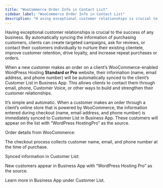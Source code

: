 ```yaml
---
title: "WooCommerce Order Info in Contact List"
sidebar_label: "WooCommerce Order Info in Contact List"
description: "H aving exceptional customer relationships is crucial to the success of any business. By automatically syncing the information of purchasing customers, client"
---
```


Having exceptional customer relationships is crucial to the success of any business. By automatically syncing the information of purchasing customers, clients can create targeted campaigns, ask for reviews, or contact their customers individually to nurture their existing clientele, improve customer retention, drive loyalty, and increase repeat purchases or orders.

When a new customer makes an order on a client’s WooCommerce-enabled WordPress Hosting **Standard or Pro** website, their information (name, email address, and phone number) will be automatically synced to the client’s Customer List in Business App. This allows clients to contact them through email, phone, Customer Voice, or other ways to build and strengthen their customer relationships. 

It’s simple and automatic. When a customer makes an order through a client’s online store that is powered by WooCommerce, the information entered during checkout (name, email address, and phone number) is immediately synced to Customer List in Business App. These customers will appear on the list with “WordPress HostingPro” as the source. 

Order details from WooCommerce:

The checkout process collects customer name, email, and phone number at the time of purchase.

Synced information in Customer List:

New customers appear in Business App with “WordPress Hosting Pro” as the source.

Learn more in Business App under Customer List.
